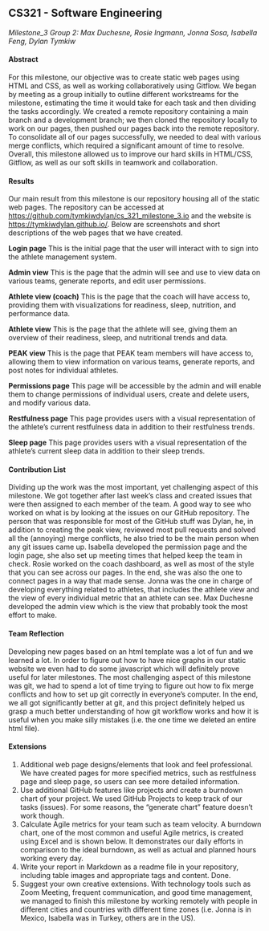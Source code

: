 ## CS321 - Software Engineering
*Milestone_3*
*Group 2: Max Duchesne, Rosie Ingmann, Jonna Sosa, Isabella Feng, Dylan Tymkiw*

#### Abstract
For this milestone, our objective was to create static web pages using HTML and CSS, as well as working collaboratively using Gitflow. We began by meeting as a group initially to outline different workstreams for the milestone, estimating the time it would take for each task and then dividing the tasks accordingly. We created a remote repository containing a main branch and a development branch; we then cloned the repository locally to work on our pages, then pushed our pages back into the remote repository. To consolidate all of our pages successfully, we needed to deal with various merge conflicts, which required a significant amount of time to resolve.  Overall, this milestone allowed us to improve our hard skills in HTML/CSS, Gitflow, as well as our soft skills in teamwork and collaboration.

#### Results
Our main result from this milestone is our repository housing all of the static web pages. The repository can be accessed at https://github.com/tymkiwdylan/cs_321_milestone_3.io and the website is https://tymkiwdylan.github.io/. Below are screenshots and short descriptions of the web pages that we have created.


**Login page**
This is the initial page that the user will interact with to sign into the athlete management system. 


**Admin view**
This is the page that the admin will see and use to view data on various teams, generate reports, and edit user permissions.



**Athlete view (coach)**
This is the page that the coach will have access to, providing them with visualizations for readiness, sleep, nutrition, and performance data.

**Athlete view**
This is the page that the athlete will see, giving them an overview of their readiness, sleep, and nutritional trends and data.


**PEAK view**
This is the page that PEAK team members will have access to, allowing them to view information on various teams, generate reports, and post notes for individual athletes.


**Permissions page**
This page will be accessible by the admin and will enable them to change permissions of individual users, create and delete users, and modify various data.


**Restfulness page**
This page provides users with a visual representation of the athlete’s current restfulness data in addition to their restfulness trends.


**Sleep page**
This page provides users with a visual representation of the athlete’s current sleep data in addition to their sleep trends.

#### Contribution List
Dividing up the work was the most important, yet challenging aspect of this milestone. We got together after last week’s class and created issues that were then assigned to each member of the team. A good way to see who worked on what is by looking at the issues on our GitHub repository. The person that was responsible for most of the GitHub stuff was Dylan, he, in addition to creating the peak view, reviewed most pull requests and solved all the (annoying) merge conflicts, he also tried to be the main person when any git issues came up. Isabella developed the permission page and the login page, she also set up meeting times that helped keep the team in check. Rosie worked on the coach dashboard, as well as most of the style that you can see across our pages. In the end, she was also the one to connect pages in a way that made sense. Jonna was the one in charge of developing everything related to athletes, that includes the athlete view and the view of every individual metric that an athlete can see. Max Duchesne developed the admin view which is the view that probably took the most effort to make. 

#### Team Reflection
Developing new pages based on an html template was a lot of fun and we learned a lot. In order to figure out how to have nice graphs in our static website we even had to do some javascript which will definitely prove useful for later milestones. The most challenging aspect of this milestone was git, we had to spend a lot of time trying to figure out how to fix merge conflicts and how to set up git correctly in everyone’s computer. In the end, we all got significantly better at git, and this project definitely helped us grasp a much better understanding of how git workflow works and how it is useful when you make silly mistakes (i.e. the one time we deleted an entire html file).


#### Extensions
1. Additional web page designs/elements that look and feel professional.
We have created pages for more specified metrics, such as restfulness page and sleep page, so users can see more detailed information.
2. Use additional GitHub features like projects and create a burndown chart of your project. 
We used GitHub Projects to keep track of our tasks (issues). For some reasons, the “generate chart” feature doesn’t work though.
3. Calculate Agile metrics for your team such as team velocity.
A burndown chart, one of the most common and useful Agile metrics, is created using Excel and is shown below. It demonstrates our daily efforts in comparison to the ideal burndown, as well as actual and planned hours working every day.
4. Write your report in Markdown as a readme file in your repository, including table images and appropriate tags and content.
Done.
5. Suggest your own creative extensions.
With technology tools such as Zoom Meeting, frequent communication, and good time management, we managed to finish this milestone by working remotely with people in different cities and countries with different time zones (i.e. Jonna is in Mexico, Isabella was in Turkey, others are in the US).



